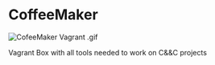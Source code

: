 # CoffeeMaker

![CofeeMaker Vagrant .gif](https://cloud.githubusercontent.com/assets/1448289/15005253/e4156dce-1176-11e6-84a6-8aff8439ee97.gif)

Vagrant Box with all tools needed to work on C&amp;&amp;C projects
